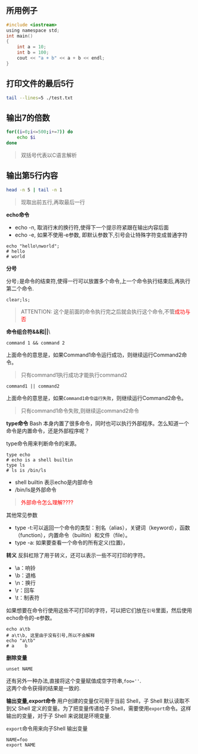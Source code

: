 ## 所用例子
```c
#include <iostream>
using namespace std;
int main()
{
    int a = 10;
    int b = 100;
    cout << "a + b" << a + b << endl;
}
```
## 打印文件的最后5行

```sh
tail --lines=5 ./test.txt
```
## 输出7的倍数
```sh
for((i=0;i<=500;i+=7)) do
    echo $i
done
```
> 双括号代表以C语言解析

## 输出第5行内容
```bash
head -n 5 | tail -n 1
```
> 现取出前五行,再取最后一行

**echo命令**
* echo -n, 取消行末的换行符,使得下一个提示符紧跟在输出内容后面
* echo -e, 如果不使用-e参数, 即默认参数下,引号会让特殊字符变成普通字符

```shell
echo "hello\nworld";
# hello
# world
```

**分号**

分号`;`是命令的结束符,使得一行可以放置多个命令,上一个命令执行结束后,再执行第二个命令.
```shell
clear;ls;
```

> ATTENTION: 这个是前面的命令执行完之后就会执行这个命令,不管<font color=red>成功与否</font>

**命令组合符&&和||**\

```shell
command 1 && command 2
```
上面命令的意思是，如果Command1命令运行成功，则继续运行Command2命令。

> 只有command1执行成功才能执行command2

```shell
command1 || command2
```

上面命令的意思是，如果`Command1命令运行失败`，则继续运行Command2命令。

> 只有command1命令失败,则继续运command2命令

**type命令**
Bash 本身内置了很多命令，同时也可以执行外部程序。怎么知道一个命令是内置命令，还是外部程序呢？

type命令用来判断命令的来源。

```shell
type echo
# echo is a shell builtin
type ls
# ls is /bin/ls
```

* shell builtin 表示echo是内部命令
* /bin/ls是外部命令
  
><font color=red>外部命令怎么理解????</font>

其他常见参数

* type -t:可以返回一个命令的类型：别名（alias），关键词（keyword），函数（function），内置命令（builtin）和文件（file）。
* type -a: 如果要查看一个命令的所有定义(位置)，

**转义**
反斜杠除了用于转义，还可以表示一些不可打印的字符。

* \a：响铃
* \b：退格
* \n：换行
* \r：回车
* \t：制表符

如果想要在命令行使用这些不可打印的字符，可以把它们放在`引号`里面，然后使用echo命令的-e参数。
```shell
echo a\tb
# a\t\b, 这里由于没有引号,所以不会解释
echo "a\tb"
# a    b
```


**删除变量**

```shell
unset NAME
```

还有另外一种办法,直接将这个变量赋值成空字符串,`foo=''`. <br>
这两个命令获得的结果是一致的.


**输出变量,export命令**
用户创建的变量仅可用于当前 Shell，子 Shell 默认读取不到父 Shell 定义的变量。为了把变量传递给子 Shell，需要使用`export`命令。这样输出的变量，对于子 Shell 来说就是环境变量.


`export`命令用来向子Shell 输出变量

```shell
NAME=foo
export NAME
```



